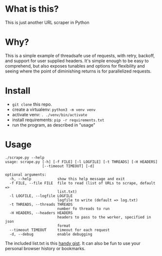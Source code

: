 # What is this?
This is just another URL scraper in Python

# Why?
This is a simple example of threadsafe use of requests, with retry, backoff, and support for user supplied headers.
It's simple enough to be easy to comprehend, but also exposes tunables and options for flexibility and seeing where the point of diminishing returns is for parallelized requests.

# Install
* `git clone` this repo.
* create a virtualenv: `python3 -m venv venv`
* activate venv: `. ./venv/bin/activate`
* install requirements: `pip -r requirements.txt`
* run the program, as described in "usage"

# Usage
```
./scrape.py --help
usage: scrape.py [-h] [-f FILE] [-l LOGFILE] [-t THREADS] [-H HEADERS]
                 [--timeout TIMEOUT] [-d]

optional arguments:
  -h, --help            show this help message and exit
  -f FILE, --file FILE  file to read (list of URLs to scrape, default =>
                        list.txt)
  -l LOGFILE, --logfile LOGFILE
                        logfile to write (default => log.txt)
  -t THREADS, --threads THREADS
                        number fo threads to run
  -H HEADERS, --headers HEADERS
                        headers to pass to the worker, specified in json
                        format
  --timeout TIMEOUT     timeout for each request
  -d, --debug           enable debugging
```

The included list.txt is this [handy gist](https://gist.github.com/demersdesigns/4442cd84c1cc6c5ccda9b19eac1ba52b).
It can also be fun to use your personal browser history or bookmarks.
